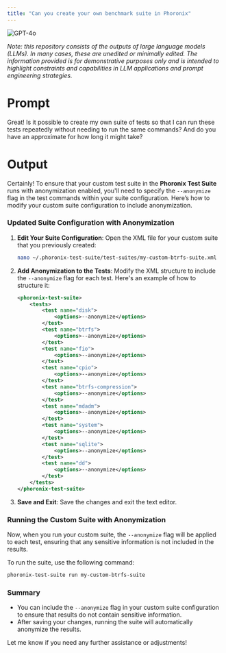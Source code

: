 ```yaml
---
title: "Can you create your own benchmark suite in Phoronix"
---
```

![GPT-4o](https://img.shields.io/badge/GPT--4o-3333FF?style=for-the-badge&logo=openai&logoColor=white)



*Note: this repository consists of the outputs of large language models (LLMs). In many cases, these are unedited or minimally edited. The information provided is for demonstrative purposes only and is intended to highlight constraints and capabilities in LLM applications and prompt engineering strategies.*


# Prompt

Great! Is it possible to create my own suite of tests so that I can run these tests repeatedly without needing to run the same commands? And do you have an approximate for how long it might take?

# Output

Certainly! To ensure that your custom test suite in the **Phoronix Test Suite** runs with anonymization enabled, you'll need to specify the `--anonymize` flag in the test commands within your suite configuration. Here’s how to modify your custom suite configuration to include anonymization.

### **Updated Suite Configuration with Anonymization**

1. **Edit Your Suite Configuration**: Open the XML file for your custom suite that you previously created:

   ```bash
   nano ~/.phoronix-test-suite/test-suites/my-custom-btrfs-suite.xml
   ```

2. **Add Anonymization to the Tests**: Modify the XML structure to include the `--anonymize` flag for each test. Here's an example of how to structure it:

   ```xml
   <phoronix-test-suite>
       <tests>
           <test name="disk">
               <options>--anonymize</options>
           </test>
           <test name="btrfs">
               <options>--anonymize</options>
           </test>
           <test name="fio">
               <options>--anonymize</options>
           </test>
           <test name="cpio">
               <options>--anonymize</options>
           </test>
           <test name="btrfs-compression">
               <options>--anonymize</options>
           </test>
           <test name="mdadm">
               <options>--anonymize</options>
           </test>
           <test name="system">
               <options>--anonymize</options>
           </test>
           <test name="sqlite">
               <options>--anonymize</options>
           </test>
           <test name="dd">
               <options>--anonymize</options>
           </test>
       </tests>
   </phoronix-test-suite>
   ```

3. **Save and Exit**: Save the changes and exit the text editor.

### **Running the Custom Suite with Anonymization**
Now, when you run your custom suite, the `--anonymize` flag will be applied to each test, ensuring that any sensitive information is not included in the results.

To run the suite, use the following command:
```bash
phoronix-test-suite run my-custom-btrfs-suite
```

### **Summary**
- You can include the `--anonymize` flag in your custom suite configuration to ensure that results do not contain sensitive information.
- After saving your changes, running the suite will automatically anonymize the results.

Let me know if you need any further assistance or adjustments!